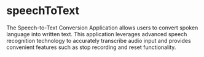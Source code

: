 # speechToText
The Speech-to-Text Conversion Application allows users to convert spoken language into written text.
This application leverages advanced speech recognition technology to accurately transcribe audio input and provides convenient features such as
stop recording and reset functionality.
